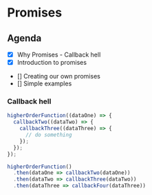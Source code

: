 # Promises

## Agenda
- [x] Why Promises - Callback hell
- [x] Introduction to promises
- [] Creating our own promises
- [] Simple examples

### Callback hell
```javascript
higherOrderFunction((dataOne) => {
  callbackTwo((dataTwo) => {
    callbackThree((dataThree) => {
      // do something
    });
  });
});
```

```javascript
higherOrderFunction()
  .then(dataOne => callbackTwo(dataOne))
  .then(dataTwo => callbackThree(dataTwo))
  .then(dataThree => callbackFour(dataThree))
```
